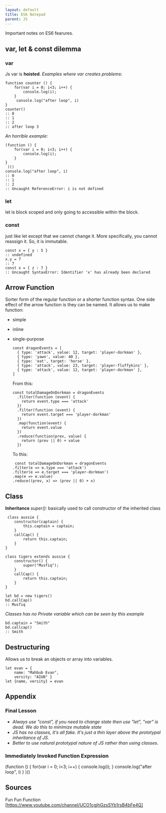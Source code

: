 ```yaml
---
layout: default
title: ES6 Notepad
parent: JS
---
```


Important notes on ES6 fearures.

## var, let & const dilemma

### var

Js var is **hoisted**.
_Examples where var creates problems_:

    function counter () {
        for(var i = 0; i<3; i++) {
            console.log(i);
        }
         console.log("after loop", i)
    }
    counter()
    :: 0
    :: 1
    :: 2
    :: after loop 3

_An horrible example:_

    (function () {
        for(var i = 0; i<3; i++) {
            console.log(i);
        }
    }
     )()
    console.log("after loop", i)
    :: 0
    :: 1
    :: 2
    :: Uncaught ReferenceError: i is not defined

### let

let is block scoped and only going to accessible within the block.

### const

just like let except that we cannot change it. More specifically, you cannot reassign it. So, it is immutable.

    const x = { y : 5 }
    :: undefined
    x.y = 7
    :: 7
    const x = { z : 7 }
    :: Uncaught SyntaxError: Identifier 'x' has already been declared

## Arrow Function

Sorter form of the regular function or a shorter function syntax. One side effect of the arrow function is they can be named.
It allows us to make function:

- simple
- inline
- single-purpose

      const dragonEvents = [
        { type: 'attack', value: 12, target: 'player-dorkman' },
        { type: 'yawn', value: 40 },
        { type: 'eat', target: 'horse' },
        { type: 'attack', value: 23, target: 'player-fluffykins' },
        { type: 'attack', value: 12, target: 'player-dorkman' },
      ]

  From this:

      const totalDamageOnDorkman = dragonEvents
        .filter(function (event) {
          return event.type === 'attack'
        })
        .filter(function (event) {
          return event.target === 'player-dorkman'
        })
        .map(function(event) {
          return event.value
        })
        .reduce(function(prev, value) {
          return (prev || 0) + value
        })

  To this:

       const totalDamageOnDorkman = dragonEvents
      .filter(e => e.type === 'attack')
      .filter(e => e.target === 'player-dorkman')
      .map(e => e.value)
      .reduce((prev, x) => (prev || 0) + x)

## Class

**Inheritance**
_super():_ basically used to call constructor of the inherited class

     class aussie {
        constructor(captain) {
            this.captain = captain;
        }
        callCap() {
            return this.captain;
        }
    }

    class tigers extends aussie {
        constructor() {
            super("Musfiq");
        }
        callCap() {
            return this.captain;
        }
    }

    let bd = new tigers()
    bd.callCap()
    :: Musfiq

_Classes has no Private variable which can be seen by this example_

    bd.captain = "Smith"
    bd.callcap()
    :: Smith

## Destructuring

Allows us to break an objects or array into variables.

    let evan = {
        name: "Mahbub Evan",
        versity: "AIUB" }
    let {name, versity} = evan

## Appendix

### Final Lesson

- _Always use "const", if you need to change state then use "let", "var" is dead. We do this to minimize mutable state_
- _JS has no classes, it's all fake. It's just a thin layer above the prototypal inheritance of JS._
- _Better to use natural prototypal nature of JS rather than using classes._

### Immediately Invoked Function Expression

(function () {
for(var i = 0; i<3; i++) {
console.log(i);
}
console.log("after loop", i)
}
)()

## Sources

Fun Fun Function [https://www.youtube.com/channel/UCO1cgjhGzsSYb1rsB4bFe4Q]
